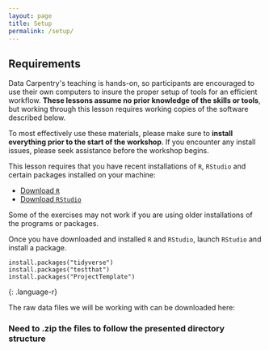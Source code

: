 ```yaml
---
layout: page
title: Setup
permalink: /setup/
---
```

## Requirements
Data Carpentry's teaching is hands-on, so participants are encouraged to use their own computers to insure the proper setup of tools for an efficient workflow. **These lessons assume no prior knowledge of the skills or tools**, but working through this lesson requires working copies of the software described below.

To most effectively use these materials, please make sure to **install everything prior to the start of the workshop**. If you encounter any install issues, please seek assistance before the workshop begins.

This lesson requires that you have recent installations of `R`, `RStudio` and certain packages installed on your machine:

- [Download `R`](https://cran.r-project.org/)
- [Download `RStudio`](https://www.rstudio.com/)

Some of the exercises may not work if you are using older installations of the programs or packages.

Once you have downloaded and installed `R` and `RStudio`, launch `RStudio` and install a package.

~~~
install.packages("tidyverse")
install.packages("testthat")
install.packages("ProjectTemplate")
~~~
{: .language-r}

The raw data files we will be working with can be downloaded here:

### Need to .zip the files to follow the presented directory structure
